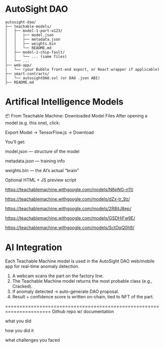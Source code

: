 # AutoSight DAO 
```
autosight-dao/
├── teachable-models/
│   ├── model-1-part-a123/
│   │   ├── model.json
│   │   ├── metadata.json
│   │   ├── weights.bin
│   │   └── README.md
│   ├── model-2-chip-fault/
│   │   └── ... (same files)
│   └── ...
├── web-app/
│   └── (your Bubble front-end export, or React wrapper if applicable)
├── smart-contracts/
│   └── autosightDAO.sol (or DAO .json ABI)
├── README.md
```

# Artifical Intelligence Models

📦 From Teachable Machine: Downloaded Model Files
After opening a model (e.g. this one), click:

Export Model → TensorFlow.js → Download

You’ll get:

model.json — structure of the model

metadata.json — training info

weights.bin — the AI’s actual “brain”

Optional HTML + JS preview script



https://teachablemachine.withgoogle.com/models/N6pNG-n11/

https://teachablemachine.withgoogle.com/models/dZx-tr_9z/

https://teachablemachine.withgoogle.com/models/2R8itJ8ep/

https://teachablemachine.withgoogle.com/models/GSDHiFw9E/

https://teachablemachine.withgoogle.com/models/SctOqQ0h9/

# AI Integration

Each Teachable Machine model is used in the AutoSight DAO web/mobile app for real-time anomaly detection.

1. A webcam scans the part on the factory line.
2. The Teachable Machine model returns the most probable class (e.g., Cracked).
3. If anomaly detected → auto-generate DAO proposal.
4. Result + confidence score is written on-chain, tied to NFT of the part.

<!-- index.html -->
<script src="https://cdn.jsdelivr.net/npm/@tensorflow/tfjs"></script>
<script src="https://cdn.jsdelivr.net/npm/@teachablemachine/image"></script>


======================================================================
Github repo w/ documentation

what you did

how you did it

what challenges you faced

